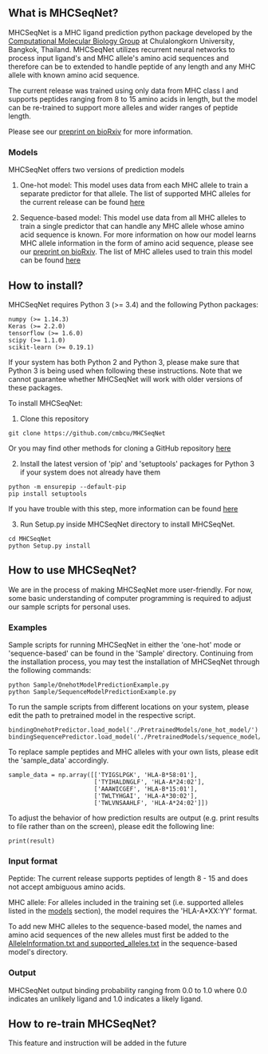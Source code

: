 ## What is MHCSeqNet?

MHCSeqNet is a MHC ligand prediction python package developed by the [Computational Molecular Biology Group](http://cmb.md.chula.ac.th/) at Chulalongkorn University, Bangkok, Thailand. MHCSeqNet utilizes recurrent neural networks to process input ligand's and MHC allele's amino acid sequences and therefore can be to extended to handle peptide of any length and any MHC allele with known amino acid sequence. 

The current release was trained using only data from MHC class I and supports peptides ranging from 8 to 15 amino acids in length, but the model can be re-trained to support more alleles and wider ranges of peptide length. 

Please see our [preprint on bioRxiv](https://www.biorxiv.org/content/early/2018/11/08/371591) for more information.

### Models
MHCSeqNet offers two versions of prediction models
1. One-hot model: This model uses data from each MHC allele to train a separate predictor for that allele. The list of supported MHC alleles for the current release can be found [here](https://github.com/cmbcu/MHCSeqNet/blob/master/MHCSeqNet/PredictionModel/Pretrained%20Models/one_hot_model/supported_alleles.txt) 

2. Sequence-based model: This model use data from all MHC alleles to train a single predictor that can handle any MHC allele whose amino acid sequence is known. For more information on how our model learns MHC allele information in the form of amino acid sequence, please see our [preprint on bioRxiv](https://www.biorxiv.org/content/early/2018/11/08/371591). The list of MHC alleles used to train this model can be found [here](https://github.com/cmbcu/MHCSeqNet/blob/master/MHCSeqNet/PredictionModel/Pretrained%20Models/sequence_model/supported_alleles.txt)

## How to install?
MHCSeqNet requires Python 3 (>= 3.4) and the following Python packages:
```
numpy (>= 1.14.3)
Keras (>= 2.2.0)
tensorflow (>= 1.6.0)
scipy (>= 1.1.0)
scikit-learn (>= 0.19.1)
```
If your system has both Python 2 and Python 3, please make sure that Python 3 is being used when following these instructions.
Note that we cannot guarantee whether MHCSeqNet will work with older versions of these packages.

To install MHCSeqNet:
1. Clone this repository
```
git clone https://github.com/cmbcu/MHCSeqNet
```
Or you may find other methods for cloning a GitHub repository [here](https://help.github.com/articles/cloning-a-repository/)

2. Install the latest version of 'pip' and 'setuptools' packages for Python 3 if your system does not already have them
```
python -m ensurepip --default-pip
pip install setuptools
```
If you have trouble with this step, more information can be found [here](https://packaging.python.org/tutorials/installing-packages/#install-pip-setuptools-and-wheel)

3. Run Setup.py inside MHCSeqNet directory to install MHCSeqNet.
```
cd MHCSeqNet
python Setup.py install
```

## How to use MHCSeqNet?
We are in the process of making MHCSeqNet more user-friendly. For now, some basic understanding of computer programming is required to adjust our sample scripts for personal uses.

### Examples
Sample scripts for running MHCSeqNet in either the 'one-hot' mode or 'sequence-based' can be found in the 'Sample' directory.
Continuing from the installation process, you may test the installation of MHCSeqNet through the following commands:
```
python Sample/OnehotModelPredictionExample.py
python Sample/SequenceModelPredictionExample.py
```

To run the sample scripts from different locations on your system, please edit the path to pretrained model in the respective script.
```
bindingOnehotPredictor.load_model('./PretrainedModels/one_hot_model/')
bindingSequencePredictor.load_model('./PretrainedModels/sequence_model/')
```

To replace sample peptides and MHC alleles with your own lists, please edit the 'sample_data' accordingly.
```
sample_data = np.array([['TYIGSLPGK', 'HLA-B*58:01'],
                        ['TYIHALDNGLF', 'HLA-A*24:02'],
                        ['AAAWICGEF', 'HLA-B*15:01'],
                        ['TWLTYHGAI', 'HLA-A*30:02'],
                        ['TWLVNSAAHLF', 'HLA-A*24:02']])
```

To adjust the behavior of how prediction results are output (e.g. print results to file rather than on the screen), please edit the following line:
```
print(result)
```

### Input format
Peptide: The current release supports peptides of length 8 - 15 and does not accept ambiguous amino acids.

MHC allele: For alleles included in the training set (i.e. supported alleles listed in the [models](https://github.com/cmbcu/MHCSeqNet#models) section), the model requires the 'HLA-A\*XX:YY' format. 

To add new MHC alleles to the sequence-based model, the names and amino acid sequences of the new alleles must first be added to the [AlleleInformation.txt and supported_alleles.txt](https://github.com/cmbcu/MHCSeqNet/tree/master/MHCSeqNet/PredictionModel/Pretrained%20Models/sequence_model) in the sequence-based model's directory.

### Output
MHCSeqNet output binding probability ranging from 0.0 to 1.0 where 0.0 indicates an unlikely ligand and 1.0 indicates a likely ligand.

## How to re-train MHCSeqNet?
This feature and instruction will be added in the future
